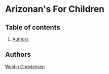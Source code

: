 # Arizonan's For Children

## Table of contents

1. [Authors](#authors)

## Authors

[Westin Christensen](www.github.com/westinrc)
